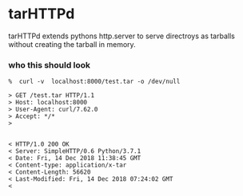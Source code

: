 # tarHTTPd
tarHTTPd extends pythons http.server to serve directroys as tarballs without creating the tarball in memory.

### who this should look
```
%  curl -v  localhost:8000/test.tar -o /dev/null  

> GET /test.tar HTTP/1.1
> Host: localhost:8000
> User-Agent: curl/7.62.0
> Accept: */*
> 


< HTTP/1.0 200 OK
< Server: SimpleHTTP/0.6 Python/3.7.1
< Date: Fri, 14 Dec 2018 11:38:45 GMT
< Content-type: application/x-tar
< Content-Length: 56620
< Last-Modified: Fri, 14 Dec 2018 07:24:02 GMT
< 

```
